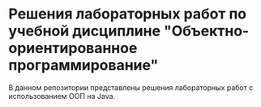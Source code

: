 # Решения лабораторных работ по учебной дисциплине "Объектно-ориентированное программирование"
В данном репозитории представлены решения лабораторных работ с использованием ООП на Java.
